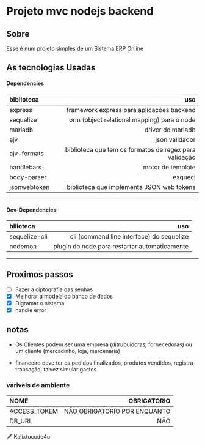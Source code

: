 # **Projeto mvc nodejs backend**
## **Sobre**
Esse é num projeto simples de um Sistema ERP Online


## As tecnologias Usadas
#### Dependencies
|biblioteca|uso|
|:---|----:|
| express | framework express para aplicações backend|
| sequelize | orm (object relational mapping) para o node|
| mariadb | driver do mariadb|
| ajv | json validador|
| ajv-formats | biblioteca que tem os formatos de regex para validação|
| handlebars | motor de template|
| body-parser | esqueci |
| jsonwebtoken | biblioteca que implementa JSON web tokens|

---

#### Dev-Dependencies
| bilioteca | uso|
|:--|--:|
| sequelize-cli | cli (command line interface) do sequelize|
| nodemon | plugin do node para restartar automaticamente|

---

## Proximos passos
- [ ] Fazer a ciptografia das senhas
- [x] Melhorar a modela do banco de dados
- [x] Digramar o sistema
- [x] handle error

## notas

- Os Clientes podem ser uma empresa (ditrubuidoras, fornecedoras) ou um cliente (mercadinho, loja, mercenaria)

- financeiro deve ter os pedidos finalizados, produtos vendidos, registra transação, talvez simular gastos

### variveis de ambiente

|NOME|OBRIGATORIO|
|:----|----:|
|ACCESS_TOKEM| NÃO OBRIGATORIO POR ENQUANTO|
|DB_URL|NÃO|

🖋 Kalixtocode4u
